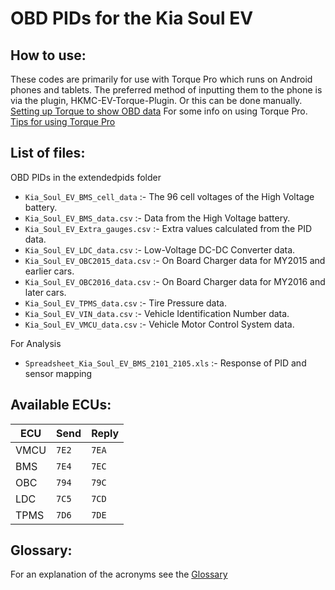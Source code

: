 # OBD PIDs for the Kia Soul EV

## How to use:

These codes are primarily for use with Torque Pro which runs on Android phones and tablets. The preferred method of inputting them to the phone is via the plugin, HKMC-EV-Torque-Plugin.
Or this can be done manually. [Setting up Torque to show OBD data](https://jejusoul.github.io/OBD-PIDs-for-HKMC-EVs/)
For some info on using Torque Pro. [Tips for using Torque Pro](https://jejusoul.github.io/OBD-PIDs-for-HKMC-EVs/tips.html)

## List of files: 

OBD PIDs in the extendedpids folder

- `Kia_Soul_EV_BMS_cell_data` :- The 96 cell voltages of the High Voltage battery.
- `Kia_Soul_EV_BMS_data.csv` :- Data from the High Voltage battery.
- `Kia_Soul_EV_Extra_gauges.csv` :- Extra values calculated from the PID data.
- `Kia_Soul_EV_LDC_data.csv` :- Low-Voltage DC-DC Converter data.
- `Kia_Soul_EV_OBC2015_data.csv` :- On Board Charger data for MY2015 and earlier cars.
- `Kia_Soul_EV_OBC2016_data.csv` :- On Board Charger data for MY2016 and later cars.
- `Kia_Soul_EV_TPMS_data.csv` :- Tire Pressure data.
- `Kia_Soul_EV_VIN_data.csv` :- Vehicle Identification Number data.
- `Kia_Soul_EV_VMCU_data.csv` :- Vehicle Motor Control System data.

For Analysis
- `Spreadsheet_Kia_Soul_EV_BMS_2101_2105.xls` :- Response of PID and sensor mapping

## Available ECUs:

ECU  | Send  | Reply
---- | ----- | -----
VMCU | `7E2` | `7EA`
BMS  | `7E4` | `7EC`
OBC  | `794` | `79C`
LDC  | `7C5` | `7CD`
TPMS | `7D6` | `7DE`

## Glossary:

For an explanation of the acronyms see the [Glossary](https://jejusoul.github.io/OBD-PIDs-for-HKMC-EVs/glossary.html)
